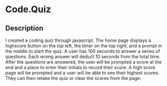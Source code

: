 # Code.Quiz

## Description

I created a coding quiz through javascript. The home page displays a highscore button on the top left, the timer on the top right, and a prompt in the middle to start the quiz. A user has 100 seconds to answer a series of questions. Each wrong answer will deduct 10 seconds from the total time. After the questions are answered, the user will be prompted a score at the end and a place to enter their initials to record their score. A high score page will be prompted and a user will be able to see their highest scores. They can then retake the quiz or clear the scores from the page.